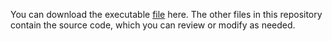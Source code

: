You can download the executable [file](https://github.com/kindaw/TimedClick/blob/main/project.exe) here.
The other files in this repository contain the source code, which you can review or modify as needed.
